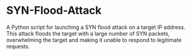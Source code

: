 # SYN-Flood-Attack
A Python script for launching a SYN flood attack on a target IP address. This attack floods the target with a large number of SYN packets, overwhelming the target and making it unable to respond to legitimate requests.
